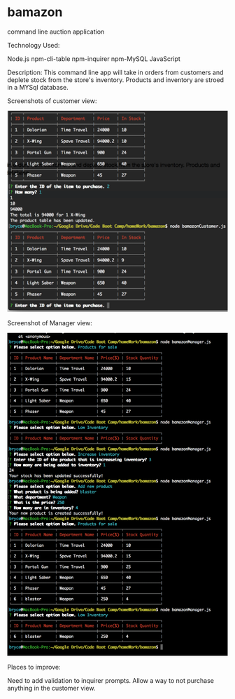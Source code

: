 # bamazon
command line auction application

Technology Used:

Node.js
npm-cli-table
npm-inquirer
npm-MySQL
JavaScript

Description:
This command line app will take in orders from customers and deplete stock from the store's inventory. Products and inventory are stroed in a MYSql database.

Screenshots of customer view:

![Alt text](/screenShots/customerView.png "Customer View")

Screenshot of Manager view:

![Alt text](/screenShots/managerView.png "Manager View")

Places to improve:

Need to add validation to inquirer prompts.
Allow a way to not purchase anything in the customer view.
